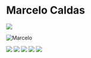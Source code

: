 

<!--
### Hi there 👋
**marcelodosanjosc/marcelodosanjosc** is a ✨ _special_ ✨ repository because its `README.md` (this file) appears on your GitHub profile.

Here are some ideas to get you started:

- 🔭 I’m currently working on ...
- 🌱 I’m currently learning ...
- 👯 I’m looking to collaborate on ...
- 🤔 I’m looking for help with ...
- 💬 Ask me about ...
- 📫 How to reach me: ...
- 😄 Pronouns: ...
- ⚡ Fun fact: ...
-->
# Marcelo Caldas

![](https://i.imgur.com/f4JVcwS.png)

![Marcelo](https://github-readme-stats.vercel.app/api?username=marcelodosanjosc&show_icons=true&theme=dracula)


<p>
  <a href="https://mail.google.com/mail/u/1/#inbox" target="_blank" alt="Gmail" >
  <img src="https://img.shields.io/badge/-Gmail-FF0000?style=flat-square&labelColor=FF0000&logo=gmail&logoColor=white&link=LINK-DO-SEU-EMAIL" /></a>

  <a href="https://www.linkedin.com/in/marcelo-caldas-/" target="_blank" alt="Linkedin" >
  <img src="https://img.shields.io/badge/-Linkedin-0e76a8?style=flat-square&logo=Linkedin&logoColor=white&link=LINK-DO-SEU-LINKEDIN" /></a>

  <a href="http://api.whatsapp.com/send?phone=55092992032567 " target="_blank" alt="WhatsApp" >
  <img src="https://img.shields.io/badge/-WhatsApp-25d366?style=flat-square&labelColor=25d366&logo=whatsapp&logoColor=white&link=API-DO-SEU-WHATSAPP"/></a>

  <a href="http://marcelocaldasdevops.com/" target="_blank" alt="Site" >
  <img src="https://img.shields.io/website/http/www.website.com/path/to/page.html.svg."/></a>

  <a href="https://www.instagram.com/marcelocaldasdevops/" target="_blank" alt="Instagram" >
  <img src="https://img.shields.io/badge/-Instagram-DF0174?style=flat-square&labelColor=DF0174&logo=instagram&logoColor=white&link=LINK-DO-SEU-INSTAGRAM"/></a>
</p>  



